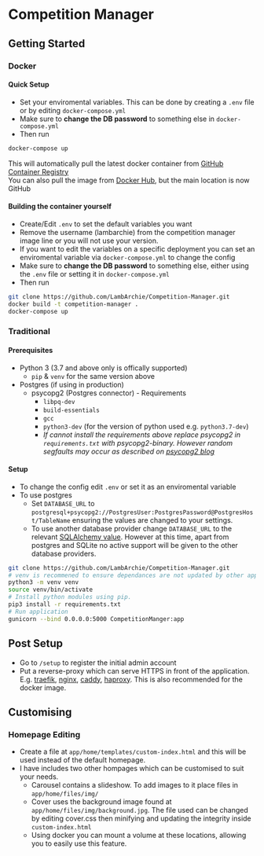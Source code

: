 # Competition Manager

## Getting Started

### Docker

#### Quick Setup

* Set your enviromental variables. This can be done by creating a `.env` file or by editing `docker-compose.yml`
* Make sure to **change the DB password** to something else in `docker-compose.yml`
* Then run

```bash
docker-compose up
```

This will automatically pull the latest docker container from [GitHub Container Registry](https://ghcr.io/lambarchie/competition-manager)  
You can also pull the image from [Docker Hub](https://hub.docker.com/r/lambarchie/competition-manager), but the main location is now GitHub

#### Building the container yourself

* Create/Edit `.env` to set the default variables you want
* Remove the username (lambarchie) from the competition manager image line or you will not use your version.
* If you want to edit the variables on a specific deployment you can set an enviromental variable via `docker-compose.yml` to change the config
* Make sure to **change the DB password** to something else, either using the `.env` file or setting it in `docker-compose.yml`
* Then run

```bash
git clone https://github.com/LambArchie/Competition-Manager.git
docker build -t competition-manager .
docker-compose up
```

### Traditional

#### Prerequisites

* Python 3 (3.7 and above only is offically supported)
  * `pip` & `venv` for the same version above
* Postgres (if using in production)
  * psycopg2 (Postgres connector) - Requirements
    * `libpq-dev`
    * `build-essentials`
    * `gcc`
    * `python3-dev` (for the version of python used e.g. `python3.7-dev`)
    * *If cannot install the requirements above replace psycopg2 in `requirements.txt` with psycopg2-binary. However random segfaults may occur as described on [psycopg2 blog](http://initd.org/psycopg/articles/2018/02/08/psycopg-274-released/)*

#### Setup

* To change the config edit `.env` or set it as an enviromental variable
* To use postgres
  * Set `DATABASE_URL` to `postgresql+psycopg2://PostgresUser:PostgresPassword@PostgresHost/TableName` ensuring the values are changed to your settings.
  * To use another database provider change `DATABASE_URL` to the relevant [SQLAlchemy value](https://docs.sqlalchemy.org/en/13/dialects/). However at this time, apart from postgres and SQLite no active support will be given to the other database providers.

```bash
git clone https://github.com/LambArchie/Competition-Manager.git
# venv is recommened to ensure dependances are not updated by other applications
python3 -m venv venv
source venv/bin/activate
# Install python modules using pip.
pip3 install -r requirements.txt
# Run application
gunicorn --bind 0.0.0.0:5000 CompetitionManger:app
```

## Post Setup

* Go to `/setup` to register the initial admin account
* Put a reverse-proxy which can serve HTTPS in front of the application.  
  E.g. [traefik](https://containo.us/traefik/), [nginx](https://nginx.org/), [caddy](https://caddyserver.com/), [haproxy](https://www.haproxy.org/). This is also recommended for the docker image.

## Customising

### Homepage Editing

* Create a file at `app/home/templates/custom-index.html` and this will be used instead of the default homepage.
* I have includes two other hompages which can be customised to suit your needs.
  * Carousel contains a slideshow. To add images to it place files in `app/home/files/img/`
  * Cover uses the background image found at `app/home/files/img/background.jpg`. The file used can be changed by editing cover.css then minifying and updating the integrity inside `custom-index.html`
  * Using docker you can mount a volume at these locations, allowing you to easily use this feature.
